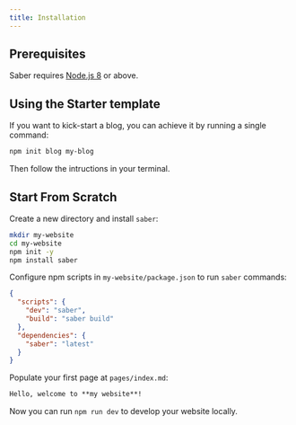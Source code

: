 ```yaml
---
title: Installation
---
```


## Prerequisites

Saber requires [Node.js 8](https://nodejs.org/en/) or above.

## Using the Starter template

If you want to kick-start a blog, you can achieve it by running a single command:

```bash
npm init blog my-blog
```

Then follow the intructions in your terminal.

## Start From Scratch

Create a new directory and install `saber`:

```bash
mkdir my-website
cd my-website
npm init -y
npm install saber
```

Configure npm scripts in `my-website/package.json` to run `saber` commands:

```json
{
  "scripts": {
    "dev": "saber",
    "build": "saber build"
  },
  "dependencies": {
    "saber": "latest"
  }
}
```

Populate your first page at `pages/index.md`:

```markdown
Hello, welcome to **my website**!
```

Now you can run `npm run dev` to develop your website locally.
